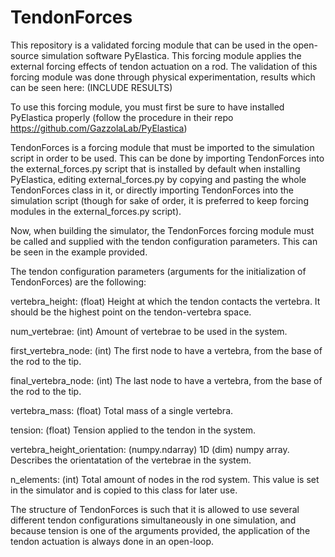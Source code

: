 # TendonForces
This repository is a validated forcing module that can be used in the open-source simulation software PyElastica. This forcing module applies the external forcing effects of tendon actuation on a rod. The validation of this forcing module was done through physical experimentation, results which can be seen here: (INCLUDE RESULTS)

To use this forcing module, you must first be sure to have installed PyElastica properly (follow the procedure in their repo https://github.com/GazzolaLab/PyElastica)

TendonForces is a forcing module that must be imported to the simulation script in order to be used. This can be done by importing TendonForces into the external_forces.py script that is installed by default when installing PyElastica, editing external_forces.py by copying and pasting the whole TendonForces class in it, or directly importing TendonForces into the simulation script (though for sake of order, it is preferred to keep forcing modules in the external_forces.py script).

Now, when building the simulator, the TendonForces forcing module must be called and supplied with the tendon configuration parameters. This can be seen in the example provided.

The tendon configuration parameters (arguments for the initialization of TendonForces) are the following:

vertebra_height: (float)
        Height at which the tendon contacts the vertebra. It should be the highest point on the tendon-vertebra space.
        
num_vertebrae: (int)
        Amount of vertebrae to be used in the system.
        
first_vertebra_node: (int)
        The first node to have a vertebra, from the base of the rod to the tip.
        
final_vertebra_node: (int)
        The last node to have a vertebra, from the base of the rod to the tip.
        
vertebra_mass: (float)
        Total mass of a single vertebra.
        
tension: (float)
        Tension applied to the tendon in the system.
        
vertebra_height_orientation: (numpy.ndarray)
        1D (dim) numpy array. Describes the orientatation of the vertebrae in the system.
        
n_elements: (int)
        Total amount of nodes in the rod system. This value is set in the simulator and is copied to this class for later use.

The structure of TendonForces is such that it is allowed to use several different tendon configurations simultaneously in one simulation, and because tension is one of the arguments provided, the application of the tendon actuation is always done in an open-loop.
